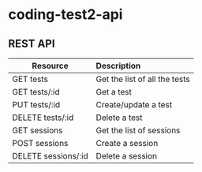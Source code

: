 coding-test2-api
================

## REST API

| Resource | Description|
| ------------- |:-----|
| GET tests     | Get the list of all the tests |
| GET tests/:id | Get a test|
| PUT tests/:id | Create/update a test      |
| DELETE tests/:id | Delete a test |
| GET sessions | Get the list of sessions |
| POST sessions | Create a session |
| DELETE sessions/:id | Delete a session |
